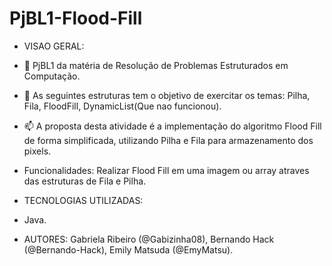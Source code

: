 # PjBL1-Flood-Fill

- VISAO GERAL:
  
- 🔭 PjBL1 da matéria de Resolução de Problemas Estruturados em Computação.
- 🤔 As seguintes estruturas tem o objetivo de exercitar os temas: Pilha, Fila, FloodFill, DynamicList(Que nao funcionou). 
- 📫 A proposta desta atividade é a implementação do algoritmo Flood Fill de forma simplificada,
utilizando Pilha e Fila para armazenamento dos pixels.
-  Funcionalidades: Realizar Flood Fill em uma imagem ou array atraves das estruturas de Fila e Pilha.

- TECNOLOGIAS UTILIZADAS:
- Java.

- AUTORES: Gabriela Ribeiro (@Gabizinha08), Bernando Hack (@Bernando-Hack), Emily Matsuda (@EmyMatsu).


  

  


 
